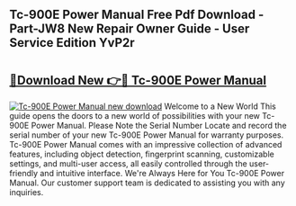 ## Tc-900E Power Manual Free Pdf Download - Part-JW8 New Repair Owner Guide - User Service Edition YvP2r

# <h2><a href="http://bc28097.oget.top/?id=Tc-900E+Power+Manual">🔗Download New 👉🔴 Tc-900E Power Manual</a></h2>

[![Tc-900E Power Manual new download](https://i.imgur.com/5g1atiW.png)](http://bc28097.oget.top/?id=Tc-900E+Power+Manual)
Welcome to a New World This guide opens the doors to a new world of possibilities with your new Tc-900E Power Manual. Please Note the Serial Number Locate and record the serial number of your new Tc-900E Power Manual for warranty purposes. Tc-900E Power Manual comes with an impressive collection of advanced features, including object detection, fingerprint scanning, customizable settings, and multi-user access, all easily controlled through the user-friendly and intuitive interface. We're Always Here for You Tc-900E Power Manual. Our customer support team is dedicated to assisting you with any inquiries.

